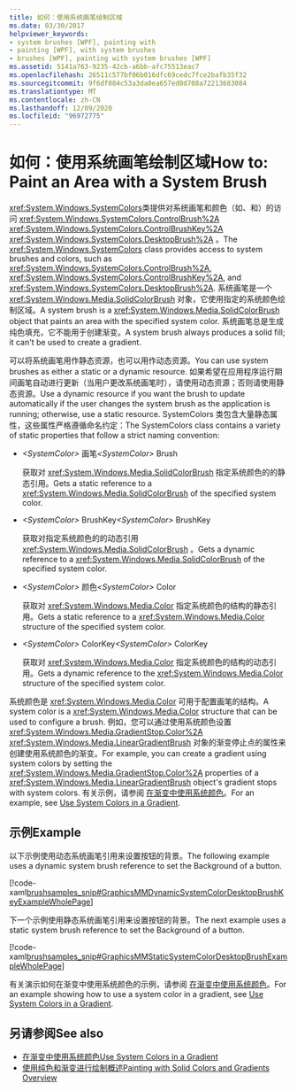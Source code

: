 ```yaml
---
title: 如何：使用系统画笔绘制区域
ms.date: 03/30/2017
helpviewer_keywords:
- system brushes [WPF], painting with
- painting [WPF], with system brushes
- brushes [WPF], painting with system brushes [WPF]
ms.assetid: 5141a763-9235-42cb-a6bb-afc75513eac7
ms.openlocfilehash: 26511c577bf06b016dfc69cedc7fce2bafb35f32
ms.sourcegitcommit: 9f6df084c53a3da0ea657ed0d708a72213683084
ms.translationtype: MT
ms.contentlocale: zh-CN
ms.lasthandoff: 12/09/2020
ms.locfileid: "96972775"
---
```

# <a name="how-to-paint-an-area-with-a-system-brush"></a><span data-ttu-id="0026f-102">如何：使用系统画笔绘制区域</span><span class="sxs-lookup"><span data-stu-id="0026f-102">How to: Paint an Area with a System Brush</span></span>
<span data-ttu-id="0026f-103"><xref:System.Windows.SystemColors>类提供对系统画笔和颜色（如、和）的访问 <xref:System.Windows.SystemColors.ControlBrush%2A> <xref:System.Windows.SystemColors.ControlBrushKey%2A> <xref:System.Windows.SystemColors.DesktopBrush%2A> 。</span><span class="sxs-lookup"><span data-stu-id="0026f-103">The <xref:System.Windows.SystemColors> class provides access to system brushes and colors, such as <xref:System.Windows.SystemColors.ControlBrush%2A>, <xref:System.Windows.SystemColors.ControlBrushKey%2A>, and <xref:System.Windows.SystemColors.DesktopBrush%2A>.</span></span> <span data-ttu-id="0026f-104">系统画笔是一个 <xref:System.Windows.Media.SolidColorBrush> 对象，它使用指定的系统颜色绘制区域。</span><span class="sxs-lookup"><span data-stu-id="0026f-104">A system brush is a <xref:System.Windows.Media.SolidColorBrush> object that paints an area with the specified system color.</span></span> <span data-ttu-id="0026f-105">系统画笔总是生成纯色填充，它不能用于创建渐变。</span><span class="sxs-lookup"><span data-stu-id="0026f-105">A system brush always produces a solid fill; it can't be used to create a gradient.</span></span>  
  
 <span data-ttu-id="0026f-106">可以将系统画笔用作静态资源，也可以用作动态资源。</span><span class="sxs-lookup"><span data-stu-id="0026f-106">You can use system brushes as either a static or a dynamic resource.</span></span> <span data-ttu-id="0026f-107">如果希望在应用程序运行期间画笔自动进行更新（当用户更改系统画笔时），请使用动态资源；否则请使用静态资源。</span><span class="sxs-lookup"><span data-stu-id="0026f-107">Use a dynamic resource if you want the brush to update automatically if the user changes the system brush as the application is running; otherwise, use a static resource.</span></span> <span data-ttu-id="0026f-108">SystemColors 类包含大量静态属性，这些属性严格遵循命名约定：</span><span class="sxs-lookup"><span data-stu-id="0026f-108">The SystemColors class contains a variety of static properties that follow a strict naming convention:</span></span>  
  
- <span data-ttu-id="0026f-109">*\<SystemColor>* 画笔</span><span class="sxs-lookup"><span data-stu-id="0026f-109">*\<SystemColor>* Brush</span></span>  
  
     <span data-ttu-id="0026f-110">获取对 <xref:System.Windows.Media.SolidColorBrush> 指定系统颜色的的静态引用。</span><span class="sxs-lookup"><span data-stu-id="0026f-110">Gets a static reference to a <xref:System.Windows.Media.SolidColorBrush> of the specified system color.</span></span>  
  
- <span data-ttu-id="0026f-111">*\<SystemColor>* BrushKey</span><span class="sxs-lookup"><span data-stu-id="0026f-111">*\<SystemColor>* BrushKey</span></span>  
  
     <span data-ttu-id="0026f-112">获取对指定系统颜色的的动态引用 <xref:System.Windows.Media.SolidColorBrush> 。</span><span class="sxs-lookup"><span data-stu-id="0026f-112">Gets a dynamic reference to a <xref:System.Windows.Media.SolidColorBrush> of the specified system color.</span></span>  
  
- <span data-ttu-id="0026f-113">*\<SystemColor>* 颜色</span><span class="sxs-lookup"><span data-stu-id="0026f-113">*\<SystemColor>* Color</span></span>  
  
     <span data-ttu-id="0026f-114">获取对 <xref:System.Windows.Media.Color> 指定系统颜色的结构的静态引用。</span><span class="sxs-lookup"><span data-stu-id="0026f-114">Gets a static reference to a <xref:System.Windows.Media.Color> structure of the specified system color.</span></span>  
  
- <span data-ttu-id="0026f-115">*\<SystemColor>* ColorKey</span><span class="sxs-lookup"><span data-stu-id="0026f-115">*\<SystemColor>* ColorKey</span></span>  
  
     <span data-ttu-id="0026f-116">获取对 <xref:System.Windows.Media.Color> 指定系统颜色的结构的动态引用。</span><span class="sxs-lookup"><span data-stu-id="0026f-116">Gets a dynamic reference to the <xref:System.Windows.Media.Color> structure of the specified system color.</span></span>  
  
 <span data-ttu-id="0026f-117">系统颜色是 <xref:System.Windows.Media.Color> 可用于配置画笔的结构。</span><span class="sxs-lookup"><span data-stu-id="0026f-117">A system color is a <xref:System.Windows.Media.Color> structure that can be used to configure a brush.</span></span> <span data-ttu-id="0026f-118">例如，您可以通过使用系统颜色设置 <xref:System.Windows.Media.GradientStop.Color%2A> <xref:System.Windows.Media.LinearGradientBrush> 对象的渐变停止点的属性来创建使用系统颜色的渐变。</span><span class="sxs-lookup"><span data-stu-id="0026f-118">For example, you can create a gradient using system colors by setting the <xref:System.Windows.Media.GradientStop.Color%2A> properties of a <xref:System.Windows.Media.LinearGradientBrush> object's gradient stops with system colors.</span></span> <span data-ttu-id="0026f-119">有关示例，请参阅 [在渐变中使用系统颜色](how-to-use-system-colors-in-a-gradient.md)。</span><span class="sxs-lookup"><span data-stu-id="0026f-119">For an example, see [Use System Colors in a Gradient](how-to-use-system-colors-in-a-gradient.md).</span></span>  
  
## <a name="example"></a><span data-ttu-id="0026f-120">示例</span><span class="sxs-lookup"><span data-stu-id="0026f-120">Example</span></span>  
 <span data-ttu-id="0026f-121">以下示例使用动态系统画笔引用来设置按钮的背景。</span><span class="sxs-lookup"><span data-stu-id="0026f-121">The following example uses a dynamic system brush reference to set the Background of a button.</span></span>  
  
 [!code-xaml[brushsamples_snip#GraphicsMMDynamicSystemColorDesktopBrushKeyExampleWholePage](~/samples/snippets/csharp/VS_Snippets_Wpf/brushsamples_snip/CS/DynamicSystemBrushExample.xaml#graphicsmmdynamicsystemcolordesktopbrushkeyexamplewholepage)]  
  
 <span data-ttu-id="0026f-122">下一个示例使用静态系统画笔引用来设置按钮的背景。</span><span class="sxs-lookup"><span data-stu-id="0026f-122">The next example uses a static system brush reference to set the Background of a button.</span></span>  
  
 [!code-xaml[brushsamples_snip#GraphicsMMStaticSystemColorDesktopBrushExampleWholePage](~/samples/snippets/csharp/VS_Snippets_Wpf/brushsamples_snip/CS/StaticSystemBrushExample.xaml#graphicsmmstaticsystemcolordesktopbrushexamplewholepage)]  
  
 <span data-ttu-id="0026f-123">有关演示如何在渐变中使用系统颜色的示例，请参阅 [在渐变中使用系统颜色](how-to-use-system-colors-in-a-gradient.md)。</span><span class="sxs-lookup"><span data-stu-id="0026f-123">For an example showing how to use a system color in a gradient, see [Use System Colors in a Gradient](how-to-use-system-colors-in-a-gradient.md).</span></span>  
  
## <a name="see-also"></a><span data-ttu-id="0026f-124">另请参阅</span><span class="sxs-lookup"><span data-stu-id="0026f-124">See also</span></span>

- [<span data-ttu-id="0026f-125">在渐变中使用系统颜色</span><span class="sxs-lookup"><span data-stu-id="0026f-125">Use System Colors in a Gradient</span></span>](how-to-use-system-colors-in-a-gradient.md)
- [<span data-ttu-id="0026f-126">使用纯色和渐变进行绘制概述</span><span class="sxs-lookup"><span data-stu-id="0026f-126">Painting with Solid Colors and Gradients Overview</span></span>](painting-with-solid-colors-and-gradients-overview.md)
